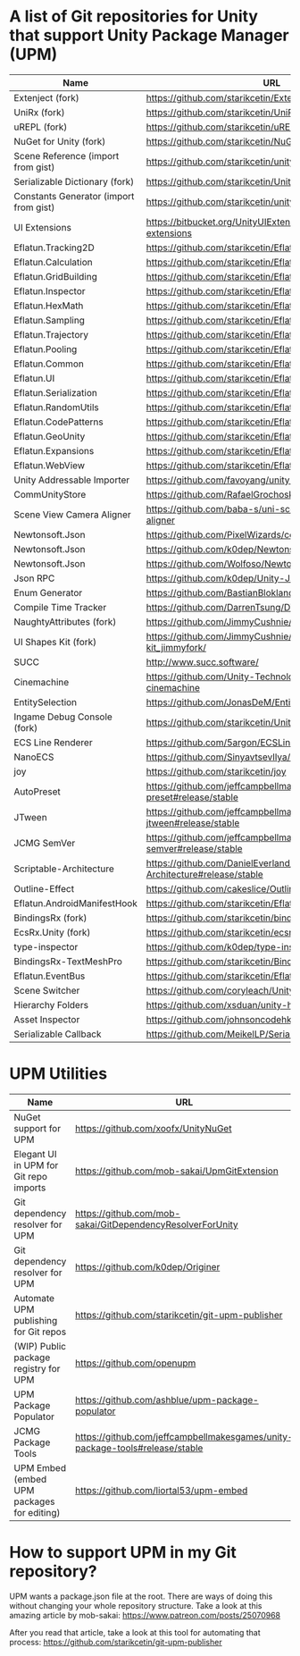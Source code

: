 # A list of Git repositories for Unity that support Unity Package Manager (UPM)

| Name                                   	| URL                                                           	|
|----------------------------------------	|---------------------------------------------------------------	|
| Extenject (fork)                       	| https://github.com/starikcetin/Extenject                      	|
| UniRx (fork)                           	| https://github.com/starikcetin/UniRx                          	|
| uREPL (fork)                           	| https://github.com/starikcetin/uREPL                          	|
| NuGet for Unity (fork)                 	| https://github.com/starikcetin/NuGetForUnity                  	|
| Scene Reference (import from gist)     	| https://github.com/starikcetin/unity-scene-reference          	|
| Serializable Dictionary (fork)         	| https://github.com/starikcetin/Unity-SerializableDictionary   	|
| Constants Generator (import from gist) 	| https://github.com/starikcetin/unity-constants-generator      	|
| UI Extensions                          	| https://bitbucket.org/UnityUIExtensions/unity-ui-extensions   	|
| Eflatun.Tracking2D		 				          | https://github.com/starikcetin/Eflatun.Tracking2D					      |
| Eflatun.Calculation		 				          | https://github.com/starikcetin/Eflatun.Calculation				      |
| Eflatun.GridBuilding	 					        | https://github.com/starikcetin/Eflatun.GridBuilding				      |
| Eflatun.Inspector		 					          | https://github.com/starikcetin/Eflatun.Inspector					      |
| Eflatun.HexMath			 				            | https://github.com/starikcetin/Eflatun.HexMath					        |
| Eflatun.Sampling		 					          | https://github.com/starikcetin/Eflatun.Sampling					        |
| Eflatun.Trajectory		 				          | https://github.com/starikcetin/Eflatun.Trajectory					      |
| Eflatun.Pooling			 				            | https://github.com/starikcetin/Eflatun.Pooling					        |
| Eflatun.Common			 				            | https://github.com/starikcetin/Eflatun.Common						        |
| Eflatun.UI				 				              | https://github.com/starikcetin/Eflatun.UI							          |
| Eflatun.Serialization	 					        | https://github.com/starikcetin/Eflatun.Serialization				    |
| Eflatun.RandomUtils		 				          | https://github.com/starikcetin/Eflatun.RandomUtils				      |
| Eflatun.CodePatterns	 					        | https://github.com/starikcetin/Eflatun.CodePatterns				      |
| Eflatun.GeoUnity		 					          | https://github.com/starikcetin/Eflatun.GeoUnity					        |
| Eflatun.Expansions		 				          | https://github.com/starikcetin/Eflatun.Expansions					      |
| Eflatun.WebView			 				            | https://github.com/starikcetin/Eflatun.WebView					        |
| Unity Addressable Importer             	| https://github.com/favoyang/unity-addressable-importer        	|
| CommUnityStore                         	| https://github.com/RafaelGrochoska/CommUnityStore             	|
| Scene View Camera Aligner              	| https://github.com/baba-s/uni-scene-view-camera-aligner       	|
| Newtonsoft.Json                        	| https://github.com/PixelWizards/com.newtonsoft.json           	|
| Newtonsoft.Json                        	| https://github.com/k0dep/Newtonsoft.Json                      	|
| Newtonsoft.Json                        	| https://github.com/Wolfoso/NewtonsoftJson                     	|
| Json RPC                               	| https://github.com/k0dep/Unity-Json-Rpc                       	|
| Enum Generator                         	| https://github.com/BastianBlokland/enum-generator-unity       	|
| Compile Time Tracker                   	| https://github.com/DarrenTsung/DTCompileTimeTracker           	|
| NaughtyAttributes (fork)               	| https://github.com/JimmyCushnie/NaughtyAttributes             	|
| UI Shapes Kit (fork)                   	| https://github.com/JimmyCushnie/ui-shapes-kit_jimmyfork/      	|
| SUCC                                   	| http://www.succ.software/                                     	|
| Cinemachine                            	| https://github.com/Unity-Technologies/upm-package-cinemachine 	|
| EntitySelection                        	| https://github.com/JonasDeM/EntitySelection                   	|
| Ingame Debug Console (fork)            	| https://github.com/starikcetin/UnityIngameDebugConsole        	|
| ECS Line Renderer                      	| https://github.com/5argon/ECSLineRenderer                     	|
| NanoECS                                	| https://github.com/SinyavtsevIlya/NanoECS                     	|
| joy                                    	| https://github.com/starikcetin/joy                             	|
| AutoPreset                              | https://github.com/jeffcampbellmakesgames/unity-auto-preset#release/stable |
| JTween                                  | https://github.com/jeffcampbellmakesgames/unity-jtween#release/stable |
| JCMG SemVer                             | https://github.com/jeffcampbellmakesgames/unity-semver#release/stable |
| Scriptable-Architecture                 | https://github.com/DanielEverland/ScriptableObject-Architecture#release/stable |
| Outline-Effect                          | https://github.com/cakeslice/Outline-Effect                     |
| Eflatun.AndroidManifestHook             | https://github.com/starikcetin/Eflatun.AndroidManifestHook      |
| BindingsRx (fork)                       | https://github.com/starikcetin/bindingsrx                       |
| EcsRx.Unity (fork)                      | https://github.com/starikcetin/ecsrx.unity                      |
| type-inspector                          | https://github.com/k0dep/type-inspector                         |
| BindingsRx-TextMeshPro                  | https://github.com/starikcetin/BindingsRx-TextMeshPro           |
| Eflatun.EventBus                        | https://github.com/starikcetin/Eflatun.EventBus                 |
| Scene Switcher                          | https://github.com/coryleach/UnitySceneSwitcher                 |
| Hierarchy Folders                       | https://github.com/xsduan/unity-hierarchy-folders               |
| Asset Inspector                         | https://github.com/johnsoncodehk/unity-asset-inspector          |
| Serializable Callback                   | https://github.com/MeikelLP/SerializableCallback                |


# UPM Utilities

| Name                                        	| URL                                                        	|
|---------------------------------------------	|------------------------------------------------------------	|
| NuGet support for UPM                       	| https://github.com/xoofx/UnityNuGet                        	|
| Elegant UI in UPM for Git repo imports      	| https://github.com/mob-sakai/UpmGitExtension               	|
| Git dependency resolver for UPM             	| https://github.com/mob-sakai/GitDependencyResolverForUnity 	|
| Git dependency resolver for UPM             	| https://github.com/k0dep/Originer                          	|
| Automate UPM publishing for Git repos 	      | https://github.com/starikcetin/git-upm-publisher           	|
| (WIP) Public package registry for UPM       	| https://github.com/openupm                                 	|
| UPM Package Populator                       	| https://github.com/ashblue/upm-package-populator           	|
| JCMG Package Tools                            | https://github.com/jeffcampbellmakesgames/unity-package-tools#release/stable |
| UPM Embed (embed UPM packages for editing)    | https://github.com/liortal53/upm-embed                      |


# How to support UPM in my Git repository?

UPM wants a package.json file at the root. There are ways of doing this without changing your whole repository structure. Take a look at this amazing article by mob-sakai: https://www.patreon.com/posts/25070968

After you read that article, take a look at this tool for automating that process: https://github.com/starikcetin/git-upm-publisher

